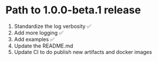 # Path to 1.0.0-beta.1 release
1. Standardize the log verbosity ✅
2. Add more logging ✅
3. Add examples ✅
4. Update the README.md
5. Update CI to do publish new artifacts and docker images